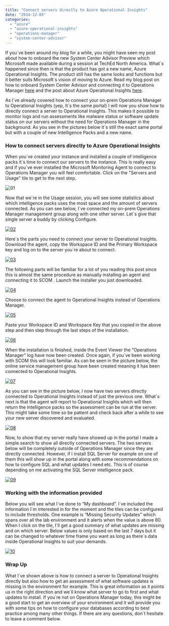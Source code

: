 ```yaml
---
title: "Connect servers directly to Azure Operational Insights"
date: "2014-12-05"
categories: 
  - "azure"
  - "azure-operational-insights"
  - "operations-manager"
  - "system-center-advisor"
---
```


If you´ve been around my blog for a while, you might have seen my post about how to onboard the new System Center Advisor Preview which Microsoft made available during a session at TechEd North America. What´s happened since then is that the product has got a new name, Azure Operational Insights. The product still has the same looks and functions but it better suits Microsoft´s vision of moving to Azure. Read my blog post on how to onboard System Center Advisor and connecting it to Operations Manager [here](http://www.viridisit.se/managing-system-center-opsmgr/set-new-system-center-advisor-preview/ "Setup the new System Center Advisor preview") and the post about Azure Operational Insights [here](http://www.viridisit.se/managing-system-center-opsmgr/advisor-now-azure-operational-insights/ "System Center Advisor is now Azure Operational Insights").

As I´ve already covered how to connect your on-prem Operations Manager to Operational Insights (yep, It´s the same portal) I will now you show how to directly connect a server to Operational Insights. This makes it possible to monitor logs and run assessments like malware status or software update status on our servers without the need for Operations Manager in the background. As you see in the pictures below it´s still the exact same portal but with a couple of new Intelligence Packs and a new name.

### **How to connect servers directly to Azure Operational Insights**

When you´ve created your instance and installed a couple of intelligence packs it´s time to connect our servers to the instance. This is really easy and if you´ve ever installed the Microsoft Monitoring Agent to connect to Operations Manager you will feel comfortable. Click on the "Servers and Usage" tile to get to the next step.

![01](images/01.jpg)

Now that we´re in the Usage session, you will see some statistics about which intelligence packs uses the most space and the amount of servers connected. As you can see below, I´ve connected my on-prem Operations Manager management group along with one other server. Let´s give that single server a buddy by clicking Configure.

[![02](images/02.jpg)](http://media.orneling.se/2014/12/02.jpg)

Here´s the parts you need to connect your server to Operational Insights. Download the agent, copy the Workspace ID and the Primary Workspace key and log on to the server you´re about to connect.

[![03](images/03.jpg)](http://media.orneling.se/2014/12/03.jpg)

The following parts will be familiar for a lot of you reading this post since this is almost the same procedure as manually installing an agent and connecting it to SCOM . Launch the installer you just downloaded.

[![04](images/04.jpg)](http://media.orneling.se/2014/12/04.jpg)

Choose to connect the agent to Operational Insights instead of Operations Manager.

[![05](images/05.jpg)](http://media.orneling.se/2014/12/05.jpg)

Paste your Workspace ID and Workspace Key that you copied in the above step and then step through the last steps of the installation.

[![06](images/06.jpg)](http://media.orneling.se/2014/12/06.jpg)

When the installation is finished, inside the Event Viewer the “Operations Manager” log have now been created. Once again, if you´ve been working with SCOM this will look familiar. As can be seen in the picture below, the online service management group have been created meaning it has been connected to Operational Insights.

[![07](images/07.jpg)](http://media.orneling.se/2014/12/07.jpg)

As you can see in the picture below, I now have two servers directly connected to Operational Insights instead of just the previous one. What´s next is that the agent will report to Operational Insights which will then return the intelligence packs so the assessment can be run at the server. This might take some time so be patient and check back after a while to see your new server discovered and evaluated.

[![08](images/08.jpg)](http://media.orneling.se/2014/12/08.jpg)

Now, to show that my server really have showed up in the portal I made a simple search to show all directly connected servers. The two servers below will be completely outside of Operations Manager since they are directly connected. However, if I install SQL Server for example on one of them this will show up in the portal along with some recommendations on how to configure SQL and what updates I need etc. This is of course depending on me activating the SQL Server intelligence pack.

[![09](images/09.jpg)](http://media.orneling.se/2014/12/09.jpg)

### **Working with the information provided**

Below you will see what I´ve done to “My dashboard”. I´ve included the information I´m interested in for the moment and the tiles can be configured to include thresholds. One example is “Missing Security Updates” which spans over all the lab environment and it alerts when the value is above 80. When I click on the tile, I´ll get a good summary of what updates are missing and on which server. Below values is only based on the last 7 days but it can be changed to whatever time frame you want as long as there´s data inside Operational Insights to suit your demands.

[![10](images/10.jpg)](http://media.orneling.se/2014/12/10.jpg)

### **Wrap Up**

What I´ve shown above is how to connect a server to Operational Insights directly but also how to get an assessment of what software updates is missing in the environment for example. This is great information as it points us in the right direction and we´ll know what server to go to first and what updates to install. If you´re not on Operations Manager today, this might be a good start to get an overview of your environment and it will provide you with some tips on how to configure your databases according to best practice among many other things. If there are any questions, don´t hesitate to leave a comment below.
